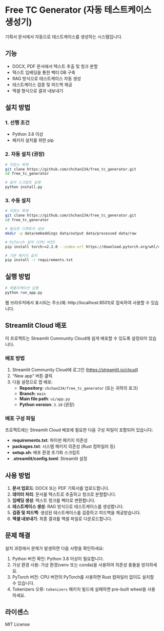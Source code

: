 # Free TC Generator (자동 테스트케이스 생성기)

기획서 문서에서 자동으로 테스트케이스를 생성하는 시스템입니다.

## 기능

- DOCX, PDF 문서에서 텍스트 추출 및 청크 분할
- 텍스트 임베딩을 통한 벡터 DB 구축
- RAG 방식으로 테스트케이스 자동 생성
- 테스트케이스 검증 및 피드백 제공
- 엑셀 형식으로 결과 내보내기

## 설치 방법

### 1. 선행 조건

- Python 3.8 이상
- 패키지 설치를 위한 pip

### 2. 자동 설치 (권장)

```bash
# 저장소 복제
git clone https://github.com/chchan234/free_tc_generator.git
cd free_tc_generator

# 설치 스크립트 실행
python install.py
```

### 3. 수동 설치

```bash
# 저장소 복제
git clone https://github.com/chchan234/free_tc_generator.git
cd free_tc_generator

# 필요한 디렉토리 생성
mkdir -p data/embeddings data/output data/processed data/raw

# PyTorch 설치 (CPU 버전)
pip install torch>=2.2.0 --index-url https://download.pytorch.org/whl/cpu

# 기본 패키지 설치
pip install -r requirements.txt
```

## 실행 방법

```bash
# 애플리케이션 실행
python run_app.py
```

웹 브라우저에서 표시되는 주소(예: http://localhost:8501)로 접속하여 사용할 수 있습니다.

## Streamlit Cloud 배포

이 프로젝트는 Streamlit Community Cloud에 쉽게 배포할 수 있도록 설정되어 있습니다.

### 배포 방법

1. Streamlit Community Cloud에 로그인 (https://streamlit.io/cloud)
2. "New app" 버튼 클릭
3. 다음 설정으로 앱 배포:
   - **Repository**: `chchan234/free_tc_generator` (또는 귀하의 포크)
   - **Branch**: `main`
   - **Main file path**: `ui/app.py`
   - **Python version**: `3.10` (권장)

### 배포 구성 파일

프로젝트에는 Streamlit Cloud 배포에 필요한 다음 구성 파일이 포함되어 있습니다:

- **requirements.txt**: 파이썬 패키지 의존성
- **packages.txt**: 시스템 패키지 의존성 (Rust 컴파일러 등)
- **setup.sh**: 배포 환경 초기화 스크립트
- **.streamlit/config.toml**: Streamlit 설정

## 사용 방법

1. **문서 업로드**: DOCX 또는 PDF 기획서를 업로드합니다.
2. **데이터 처리**: 문서를 텍스트로 추출하고 청크로 분할합니다.
3. **임베딩 생성**: 텍스트 청크를 벡터로 변환합니다.
4. **테스트케이스 생성**: RAG 방식으로 테스트케이스를 생성합니다.
5. **검증 및 피드백**: 생성된 테스트케이스를 검증하고 피드백을 제공받습니다.
6. **엑셀 내보내기**: 최종 결과를 엑셀 파일로 다운로드합니다.

## 문제 해결

설치 과정에서 문제가 발생하면 다음 사항을 확인하세요:

1. Python 버전 확인: Python 3.8 이상이 필요합니다.
2. 가상 환경 사용: 가상 환경(venv 또는 conda)을 사용하여 의존성 충돌을 방지하세요.
3. PyTorch 버전: CPU 버전의 PyTorch를 사용하면 Rust 컴파일러 없이도 설치할 수 있습니다.
4. Tokenizers 오류: `tokenizers` 패키지 빌드에 실패하면 pre-built wheel을 사용하세요.

## 라이센스

MIT License